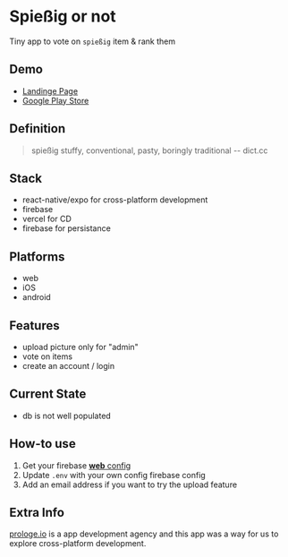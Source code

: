 # Spießig or not

Tiny app to vote on `spießig` item & rank them


## Demo
* [Landinge Page](https://web.spiessigornot.com)
* [Google Play Store](https://play.google.com/store/apps/details?id=com.prologe.spiessigornot)

## Definition

> spießig
> stuffy, conventional, pasty, boringly traditional -- dict.cc


## Stack

* react-native/expo for cross-platform development
* firebase
* vercel for CD
* firebase for persistance

## Platforms

* web
* iOS
* android


## Features

* upload picture only for "admin"
* vote on items
* create an account / login


## Current State

* db is not well populated


## How-to use

1. Get your firebase [**web** config](https://support.google.com/firebase/answer/7015592?hl=en)
2. Update `.env` with your own config firebase config
3. Add an email address if you want to try the upload feature


## Extra Info

[prologe.io](https://prologe.io) is a app development agency and this app was a way for us to explore cross-platform development.